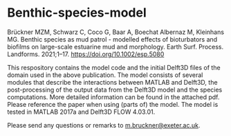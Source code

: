 # Benthic-species-model
Brückner MZM, Schwarz C, Coco G, Baar A, Boechat Albernaz M, Kleinhans MG. 
Benthic species as mud patrol - modelled effects of bioturbators and biofilms
on large-scale estuarine mud and morphology. 
Earth Surf. Process. Landforms. 2021;1–17. 
https://doi.org/10.1002/esp.5080

This respository contains the model code and the initial Delft3D files of the domain used in the above publication. The model consists of several modules that describe the interactions between MATLAB and Delft3D, the post-processing of the output data from the Delft3D model and the species computations. More detailed information can be found in the attached pdf. Please reference the paper when using (parts of) the model.
The model is tested in MATLAB 2017a and Delft3D FLOW 4.03.01. 

Please send any questions or remarks to m.bruckner@exeter.ac.uk.
